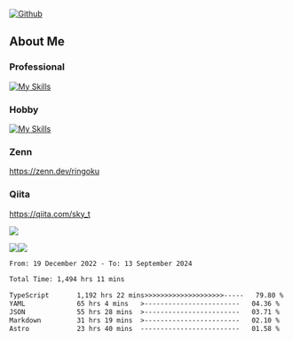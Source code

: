 [![Github](https://img.shields.io/github/followers/skyt-a?label=Follow&style=social)](https://github.com/skyt-a)

## About Me
### Professional
[![My Skills](https://skillicons.dev/icons?i=react,ts,js,nodejs,java,graphql,firebase,githubactions&theme=light)](https://skillicons.dev)
### Hobby
[![My Skills](https://skillicons.dev/icons?i=unity,rust,py&theme=light)](https://skillicons.dev)

### Zenn
https://zenn.dev/ringoku
### Qiita
https://qiita.com/sky_t


![](https://github-profile-summary-cards.vercel.app/api/cards/profile-details?username=skyt-a&theme=default)

![](https://github-profile-summary-cards.vercel.app/api/cards/repos-per-language?username=skyt-a&theme=default)![](https://github-profile-summary-cards.vercel.app/api/cards/stats?username=RinGoku&theme=default)

<!--START_SECTION:waka-->

```txt
From: 19 December 2022 - To: 13 September 2024

Total Time: 1,494 hrs 11 mins

TypeScript       1,192 hrs 22 mins>>>>>>>>>>>>>>>>>>>>-----   79.80 %
YAML             65 hrs 4 mins   >------------------------   04.36 %
JSON             55 hrs 28 mins  >------------------------   03.71 %
Markdown         31 hrs 19 mins  >------------------------   02.10 %
Astro            23 hrs 40 mins  -------------------------   01.58 %
```

<!--END_SECTION:waka-->
